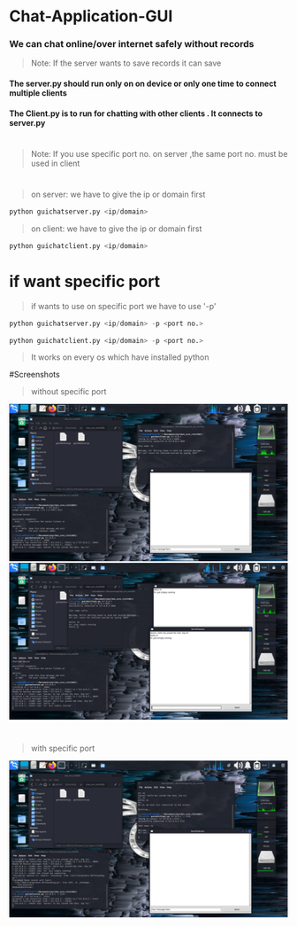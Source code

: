 # Chat-Application-GUI

### We can chat online/over internet safely without records
>Note: If the server wants to save records it can save

#### The server.py should run only on on device or only one time to connect multiple clients
#### The Client.py is to run for chatting with other clients . It connects to server.py
#

>Note: If you use specific port no. on server ,the same port no. must be used in client

#

>on server: we have to give the ip or domain first
```python
python guichatserver.py <ip/domain>
```

>on client: we have to give the ip or domain first
```python
python guichatclient.py <ip/domain>
```

# if want specific port

>if wants to use on specific port we have to use '-p'
>
```python
python guichatserver.py <ip/domain> -p <port no.>
```
```python
python guichatclient.py <ip/domain> -p <port no.>
```

>It works on every os which have installed python

#Screenshots
> without specific port
<img src="default.png">
<img src="default2.png">

#

>with specific port
<img src="withport.png">
